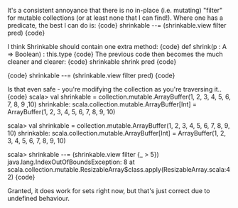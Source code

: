 It's a consistent annoyance that there is no in-place (i.e. mutating) "filter" for mutable collections (or at least none that I can find!). Where one has a predicate, the best I can do is:
{code}
    shrinkable --= (shrinkable.view filter pred)
{code}

I think Shrinkable should contain one extra method:
{code}
    def shrink(p : A => Boolean) : this.type
{code}
The previous code then becomes the much cleaner and clearer:
{code}
    shrinkable shrink pred
{code}


{code}
shrinkable --= (shrinkable.view filter pred)
{code}

Is that even safe - you're modifying the collection as you're traversing it..
{code}
scala> val shrinkable = collection.mutable.ArrayBuffer(1, 2, 3, 4, 5, 6, 7, 8, 9 ,10)
shrinkable: scala.collection.mutable.ArrayBuffer[Int] = ArrayBuffer(1, 2, 3, 4, 5, 6, 7, 8, 9, 10)

scala> val shrinkable = collection.mutable.ArrayBuffer(1, 2, 3, 4, 5, 6, 7, 8, 9, 10)
shrinkable: scala.collection.mutable.ArrayBuffer[Int] = ArrayBuffer(1, 2, 3, 4, 5, 6, 7, 8, 9, 10)

scala> shrinkable --= (shrinkable.view filter {_ > 5})
java.lang.IndexOutOfBoundsException: 8
	at scala.collection.mutable.ResizableArray$class.apply(ResizableArray.scala:42)
{code}

Granted, it does work for sets right now, but that's just correct due to undefined behaviour.
